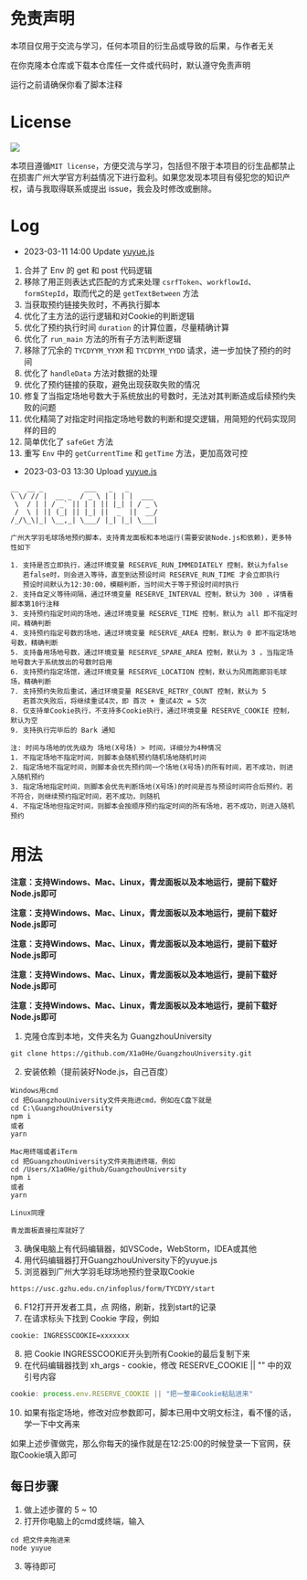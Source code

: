 # 免责声明

本项目仅用于交流与学习，任何本项目的衍生品或导致的后果，与作者无关

在你克隆本仓库或下载本仓库任一文件或代码时，默认遵守免责声明

运行之前请确保你看了脚本注释

# License

<a href="LICENSE"><img src="https://img.shields.io/github/license/fstudio/clangbuilder.svg"></a>

本项目遵循`MIT license`，方便交流与学习，包括但不限于本项目的衍生品都禁止在损害广州大学官方利益情况下进行盈利。如果您发现本项目有侵犯您的知识产权，请与我取得联系或提出 issue，我会及时修改或删除。

# Log

- 2023-03-11 14:00 Update [yuyue.js](https://github.com/X1a0He/GuangzhouUniversity/blob/main/yuyue.js)

1. 合并了 Env 的 get 和 post 代码逻辑
2. 移除了用正则表达式匹配的方式来处理 `csrfToken`、`workflowId`、`formStepId`，取而代之的是 `getTextBetween` 方法
3. 当获取预约链接失败时，不再执行脚本
4. 优化了主方法的运行逻辑和对Cookie的判断逻辑
5. 优化了预约执行时间 `duration` 的计算位置，尽量精确计算
6. 优化了 `run_main` 方法的所有子方法判断逻辑
7. 移除了冗余的 `TYCDYYM_YYXM` 和 `TYCDYYM_YYDD` 请求，进一步加快了预约的时间
8. 优化了 `handleData` 方法对数据的处理
9. 优化了预约链接的获取，避免出现获取失败的情况
10. 修复了当指定场地号数大于系统放出的号数时，无法对其判断造成后续预约失败的问题
11. 优化精简了对指定时间指定场地号数的判断和提交逻辑，用简短的代码实现同样的目的
12. 简单优化了 `safeGet` 方法
13. 重写 `Env` 中的 `getCurrentTime` 和 `getTime` 方法，更加高效可控

- 2023-03-03 13:30 Upload [yuyue.js](https://github.com/X1a0He/GuangzhouUniversity/blob/main/yuyue.js)

```
__  __ _          ___   _   _
\ \/ // |  __ _  / _ \ | | | |  ___
 \  / | | / _` || | | || |_| | / _ \
 /  \ | || (_| || |_| ||  _  ||  __/
/_/\_\|_| \__,_| \___/ |_| |_| \___|

广州大学羽毛球场地预约脚本，支持青龙面板和本地运行(需要安装Node.js和依赖)，更多特性如下

1. 支持是否立即执行，通过环境变量 RESERVE_RUN_IMMEDIATELY 控制，默认为false
   若false时，则会进入等待，直至到达预设时间 RESERVE_RUN_TIME 才会立即执行
   预设时间默认为12:30:00，模糊判断，当时间大于等于预设时间时执行
2. 支持自定义等待间隔，通过环境变量 RESERVE_INTERVAL 控制，默认为 300 ，详情看脚本第10行注释
3. 支持预约指定时间的场地，通过环境变量 RESERVE_TIME 控制，默认为 all 即不指定时间，精确判断
4. 支持预约指定号数的场地，通过环境变量 RESERVE_AREA 控制，默认为 0 即不指定场地号数，精确判断
5. 支持备用场地号数，通过环境变量 RESERVE_SPARE_AREA 控制，默认为 3 ，当指定场地号数大于系统放出的号数时启用
6. 支持预约指定场馆，通过环境变量 RESERVE_LOCATION 控制，默认为风雨跑廊羽毛球场，精确判断
7. 支持预约失败后重试，通过环境变量 RESERVE_RETRY_COUNT 控制，默认为 5 
   若首次失败后，将继续重试4次，即 首次 + 重试4次 = 5次
8. 仅支持单Cookie执行，不支持多Cookie执行，通过环境变量 RESERVE_COOKIE 控制，默认为空
9. 支持执行完毕后的 Bark 通知

注: 时间与场地的优先级为 场地(X号场) > 时间，详细分为4种情况
1. 不指定场地不指定时间，则脚本会随机预约随机场地随机时间
2. 指定场地不指定时间，则脚本会优先预约同一个场地(X号场)的所有时间，若不成功，则进入随机预约
3. 指定场地指定时间，则脚本会优先判断场地(X号场)的时间是否与预设时间符合后预约，若不符合，则继续预约指定时间，若不成功，则随机
4. 不指定场地但指定时间，则脚本会按顺序预约指定时间的所有场地，若不成功，则进入随机预约
```

# 用法

**注意：支持Windows、Mac、Linux，青龙面板以及本地运行，提前下载好Node.js即可**

**注意：支持Windows、Mac、Linux，青龙面板以及本地运行，提前下载好Node.js即可**

**注意：支持Windows、Mac、Linux，青龙面板以及本地运行，提前下载好Node.js即可**

**注意：支持Windows、Mac、Linux，青龙面板以及本地运行，提前下载好Node.js即可**

**注意：支持Windows、Mac、Linux，青龙面板以及本地运行，提前下载好Node.js即可**

1. 克隆仓库到本地，文件夹名为 GuangzhouUniversity

```
git clone https://github.com/X1a0He/GuangzhouUniversity.git
```

2. 安装依赖（提前装好Node.js，自己百度）

```
Windows用cmd
cd 把GuangzhouUniversity文件夹拖进cmd，例如在C盘下就是
cd C:\GuangzhouUniversity
npm i
或者
yarn

Mac用终端或者iTerm
cd 把GuangzhouUniversity文件夹拖进终端，例如
cd /Users/X1a0He/github/GuangzhouUniversity
npm i
或者
yarn

Linux同理

青龙面板直接拉库就好了

```

3. 确保电脑上有代码编辑器，如VSCode，WebStorm，IDEA或其他
4. 用代码编辑器打开GuangzhouUniversity下的yuyue.js
5. 浏览器到广州大学羽毛球场地预约登录取Cookie

```
https://usc.gzhu.edu.cn/infoplus/form/TYCDYY/start
```

6. F12打开开发者工具，点 网络，刷新，找到start的记录
7. 在请求标头下找到 Cookie 字段，例如

```
cookie: INGRESSCOOKIE=xxxxxxx
```

8. 把 Cookie INGRESSCOOKIE开头到所有Cookie的最后复制下来
9. 在代码编辑器找到 xh_args - cookie，修改 RESERVE_COOKIE || "" 中的双引号内容

```js
cookie: process.env.RESERVE_COOKIE || "把一整串Cookie粘贴进来"
```

10. 如果有指定场地，修改对应参数即可，脚本已用中文明文标注，看不懂的话，学一下中文再来

如果上述步骤做完，那么你每天的操作就是在12:25:00的时候登录一下官网，获取Cookie填入即可

## 每日步骤

1. 做上述步骤的 5 ~ 10
2. 打开你电脑上的cmd或终端，输入

```
cd 把文件夹拖进来
node yuyue
```

3. 等待即可
